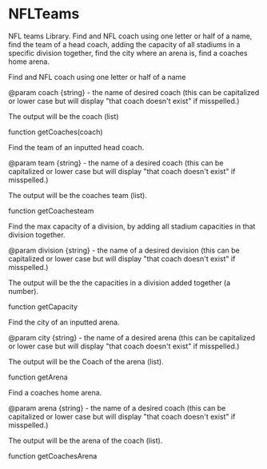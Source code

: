 # NFLTeams
NFL teams Library.
Find and NFL coach using one letter or half of a name, find the team of a head coach, adding the capacity of all stadiums in a specific division together, find the city where an arena is, find a coaches home arena.


Find and NFL coach using one letter or half of a name

@param coach {string} - the name of desired coach (this can be capitalized or lower case but will display "that coach doesn't exist" if misspelled.)

The output will be the coach (list)

function getCoaches(coach)

Find the team of an inputted head coach.  

@param team {string} - the name of a desired coach (this can be capitalized or lower case but will display "that coach doesn't exist" if misspelled.)

The output will be the coaches team (list).

function getCoachesteam

Find the max capacity of a division, by adding all stadium capacities in that division together.

@param division {string} - the name of a desired devision (this can be capitalized or lower case but will display "that coach doesn't exist" if misspelled.)

The output will be the the capacities in a division added together (a number).

function getCapacity

Find the city of an inputted arena.

@param city {string} - the name of a desired arena (this can be capitalized or lower case but will display "that coach doesn't exist" if misspelled.)

The output will be the Coach of the arena (list).

function getArena

Find a coaches home arena.

@param arena {string} - the name of a desired coach (this can be capitalized or lower case but will display "that coach doesn't exist" if misspelled.)

The output will be the arena of the coach (list).

function getCoachesArena



